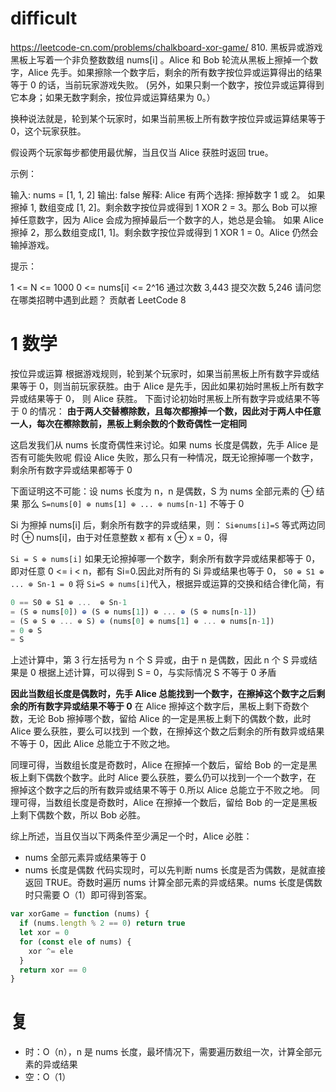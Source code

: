 # difficult

https://leetcode-cn.com/problems/chalkboard-xor-game/ 810. 黑板异或游戏
黑板上写着一个非负整数数组 nums[i] 。Alice 和 Bob 轮流从黑板上擦掉一个数字，Alice 先手。如果擦除一个数字后，剩余的所有数字按位异或运算得出的结果等于 0 的话，当前玩家游戏失败。 (另外，如果只剩一个数字，按位异或运算得到它本身；如果无数字剩余，按位异或运算结果为 0。）

换种说法就是，轮到某个玩家时，如果当前黑板上所有数字按位异或运算结果等于 0，这个玩家获胜。

假设两个玩家每步都使用最优解，当且仅当 Alice 获胜时返回 true。

示例：

输入: nums = [1, 1, 2]
输出: false
解释:
Alice 有两个选择: 擦掉数字 1 或 2。
如果擦掉 1, 数组变成 [1, 2]。剩余数字按位异或得到 1 XOR 2 = 3。那么 Bob 可以擦掉任意数字，因为 Alice 会成为擦掉最后一个数字的人，她总是会输。
如果 Alice 擦掉 2，那么数组变成[1, 1]。剩余数字按位异或得到 1 XOR 1 = 0。Alice 仍然会输掉游戏。

提示：

1 <= N <= 1000
0 <= nums[i] <= 2^16
通过次数 3,443 提交次数 5,246
请问您在哪类招聘中遇到此题？
贡献者
LeetCode
8

# 1 数学

按位异或运算
根据游戏规则，轮到某个玩家时，如果当前黑板上所有数字异或结果等于 0，则当前玩家获胜。由于 Alice 是先手，因此如果初始时黑板上所有数字异或结果等于 0，
则 Alice 获胜。
下面讨论初始时黑板上所有数字异或结果不等于 0 的情况：
**由于两人交替檫除数，且每次都擦掉一个数，因此对于两人中任意一人，每次在檫除数前，黑板上剩余数的个数奇偶性一定相同**

这启发我们从 nums 长度奇偶性来讨论。如果 nums 长度是偶数，先手 Alice 是否有可能失败呢
假设 Alice 失败，那么只有一种情况，既无论擦掉哪一个数字，剩余所有数字异或结果都等于 0

下面证明这不可能：设 nums 长度为 n，n 是偶数，S 为 nums 全部元素的 ⊕ 结果
那么
`S=nums[0] ⊕ nums[1] ⊕ ... ⊕ nums[n-1]` 不等于 0

Si 为擦掉 nums[i] 后，剩余所有数字的异或结果，则：
`Si⊕nums[i]=S`
等式两边同时 ⊕ nums[i]，由于对任意整数 x 都有 x ⊕ x = 0，得

`Si = S ⊕ nums[i]`
如果无论擦掉哪一个数字，剩余所有数字异或结果都等于 0，即对任意 0 <= i < n，都有 Si=0.因此对所有的 Si 异或结果也等于 0，
`S0 ⊕ S1 ⊕ ... ⊕ Sn-1 = 0`
将 `Si=S ⊕ nums[i]`代入，根据异或运算的交换和结合律化简，有

```js
0 == S0 ⊕ S1 ⊕ ...  ⊕ Sn-1
= (S ⊕ nums[0]) ⊕ (S ⊕ nums[1]) ⊕ ... ⊕ (S ⊕ nums[n-1])
= (S ⊕ S ⊕ ... ⊕ S) ⊕ (nums[0] ⊕ nums[1] ⊕ ... ⊕ nums[n-1])
= 0 ⊕ S
= S
```

上述计算中，第 3 行左括号为 n 个 S 异或，由于 n 是偶数，因此 n 个 S 异或结果是 0
根据上述计算，可以得到 S = 0，与实际情况 S 不等于 0 矛盾

**因此当数组长度是偶数时，先手 Alice 总能找到一个数字，在擦掉这个数字之后剩余的所有数字异或结果不等于 0**
在 Alice 擦掉这个数字后，黑板上剩下奇数个数，无论 Bob 擦掉哪个数，留给 Alice 的一定是黑板上剩下的偶数个数，此时 Alice 要么获胜，要么可以找到
一个数，在擦掉这个数之后剩余的所有数异或结果不等于 0，因此 Alice 总能立于不败之地。

同理可得，当数组长度是奇数时，Alice 在擦掉一个数后，留给 Bob 的一定是黑板上剩下偶数个数字。此时 Alice 要么获胜，要么仍可以找到一个一个数字，在
擦掉这个数字之后的所有数异或结果不等于 0.所以 Alice 总能立于不败之地。
同理可得，当数组长度是奇数时，Alice 在擦掉一个数后，留给 Bob 的一定是黑板上剩下偶数个数，所以 Bob 必胜。

综上所述，当且仅当以下两条件至少满足一个时，Alice 必胜：

- nums 全部元素异或结果等于 0
- nums 长度是偶数
  代码实现时，可以先判断 nums 长度是否为偶数，是就直接返回 TRUE。奇数时遍历 nums 计算全部元素的异或结果。nums 长度是偶数时只需要 O（1）即可得到答案。

```js
var xorGame = function (nums) {
  if (nums.length % 2 == 0) return true
  let xor = 0
  for (const ele of nums) {
    xor ^= ele
  }
  return xor == 0
}
```

# 复

- 时：O（n），n 是 nums 长度，最坏情况下，需要遍历数组一次，计算全部元素的异或结果
- 空：O（1）
